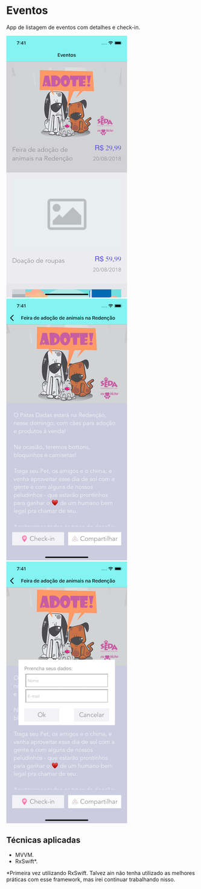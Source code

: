 # Eventos

App de listagem de eventos com detalhes e check-in.

![](./eventos.png?raw=true "Eventos")
![](./detalhe.png?raw=true  "Detalhe")
![](./checkin.png?raw=true  "Checkin")

## Técnicas aplicadas

- MVVM.
- RxSwift*.


*Primeira vez utilizando RxSwift. Talvez ain não tenha utilizado as melhores práticas com esse framework, mas irei continuar trabalhando nisso.
